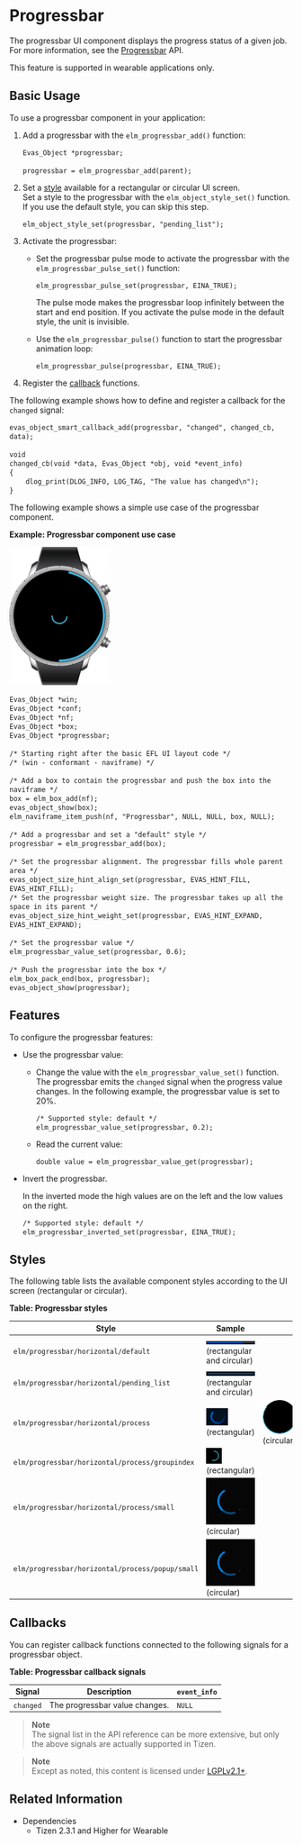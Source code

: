 # Progressbar

The progressbar UI component displays the progress status of a given job. For more information, see the [Progressbar](../../../../../org.tizen.native.wearable.apireference/group__Elm__Progressbar.html) API.

This feature is supported in wearable applications only.

## Basic Usage

To use a progressbar component in your application:

1. Add a progressbar with the `elm_progressbar_add()` function:

   ```
   Evas_Object *progressbar;

   progressbar = elm_progressbar_add(parent);
   ```

2. Set a [style](#styles) available for a rectangular or circular UI screen.  
Set a style to the progressbar with the `elm_object_style_set()` function. If you use the default style, you can skip this step.

   ```
   elm_object_style_set(progressbar, "pending_list");
   ```

3. Activate the progressbar:

   - Set the progressbar pulse mode to activate the progressbar with the `elm_progressbar_pulse_set()` function:

     ```
     elm_progressbar_pulse_set(progressbar, EINA_TRUE);
     ```

     The pulse mode makes the progressbar loop infinitely between the start and end position. If you activate the pulse mode in the default style, the unit is invisible.

   - Use the `elm_progressbar_pulse()` function to start the progressbar animation loop:

     ```
     elm_progressbar_pulse(progressbar, EINA_TRUE);
     ```

4. Register the [callback](#callbacks) functions.  

 The following example shows how to define and register a callback for the `changed` signal:

   ```
   evas_object_smart_callback_add(progressbar, "changed", changed_cb, data);

   void
   changed_cb(void *data, Evas_Object *obj, void *event_info)
   {
       dlog_print(DLOG_INFO, LOG_TAG, "The value has changed\n");
   }
   ```

The following example shows a simple use case of the progressbar component.

**Example: Progressbar component use case**

![Progressbar](./media/progressbar_wn.png)

```
Evas_Object *win;
Evas_Object *conf;
Evas_Object *nf;
Evas_Object *box;
Evas_Object *progressbar;

/* Starting right after the basic EFL UI layout code */
/* (win - conformant - naviframe) */

/* Add a box to contain the progressbar and push the box into the naviframe */
box = elm_box_add(nf);
evas_object_show(box);
elm_naviframe_item_push(nf, "Progressbar", NULL, NULL, box, NULL);

/* Add a progressbar and set a "default" style */
progressbar = elm_progressbar_add(box);

/* Set the progressbar alignment. The progressbar fills whole parent area */
evas_object_size_hint_align_set(progressbar, EVAS_HINT_FILL, EVAS_HINT_FILL);
/* Set the progressbar weight size. The progressbar takes up all the space in its parent */
evas_object_size_hint_weight_set(progressbar, EVAS_HINT_EXPAND, EVAS_HINT_EXPAND);

/* Set the progressbar value */
elm_progressbar_value_set(progressbar, 0.6);

/* Push the progressbar into the box */
elm_box_pack_end(box, progressbar);
evas_object_show(progressbar);
```

## Features

To configure the progressbar features:

- Use the progressbar value:

  - Change the value with the `elm_progressbar_value_set()` function. The progressbar emits the `changed` signal when the progress value changes. In the following example, the progressbar value is set to 20%.

    ```
    /* Supported style: default */
    elm_progressbar_value_set(progressbar, 0.2);
    ```

  - Read the current value:

    ```
    double value = elm_progressbar_value_get(progressbar);
    ```

- Invert the progressbar.

  In the inverted mode the high values are on the left and the low values on the right.

  ```
  /* Supported style: default */
  elm_progressbar_inverted_set(progressbar, EINA_TRUE);
  ```

## Styles

The following table lists the available component styles according to the UI screen (rectangular or circular).

**Table: Progressbar styles**

| Style                                    | Sample                                   |                                          |
|----------------------------------------|----------------------------------------|----------------------------------------|
| `elm/progressbar/horizontal/default`     | ![elm/progressbar/horizontal/default](./media/progressbar_default_wn.png)(rectangular and circular) |                                          |
| `elm/progressbar/horizontal/pending_list` | ![elm/progressbar/horizontal/pending](./media/progressbar_pending_wn.png)(rectangular and circular) |                                          |
| `elm/progressbar/horizontal/process`     | ![elm/progressbar/horizontal/process_large](./media/progressbar_process_wn.png)(rectangular) | ![elm/progressbar/horizontal/default](./media/progressbar_process_o_wn.png)(circular) |
| `elm/progressbar/horizontal/process/groupindex` | ![elm/progressbar/horizontal/process_large](./media/progressbar_small_o_wn.png)(rectangular) |                                          |
| `elm/progressbar/horizontal/process/small` | ![elm/progressbar/horizontal/pending](./media/progressbar_process_small_wn.png)(circular) |                                          |
| `elm/progressbar/horizontal/process/popup/small` | ![elm/progressbar/horizontal/pending](./media/progressbar_process_small_wn.png)(circular) |                                          |

## Callbacks

You can register callback functions connected to the following signals for a progressbar object.

**Table: Progressbar callback signals**

| Signal    | Description                    | `event_info` |
|---------|------------------------------|------------|
| `changed` | The progressbar value changes. | `NULL`       |

> **Note**  
> The signal list in the API reference can be more extensive, but only the above signals are actually supported in Tizen.

> **Note**  
> Except as noted, this content is licensed under [LGPLv2.1+](http://opensource.org/licenses/LGPL-2.1).

## Related Information
- Dependencies
  - Tizen 2.3.1 and Higher for Wearable
